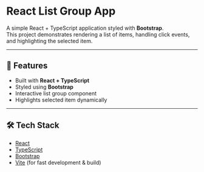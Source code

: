 # React List Group App

A simple React + TypeScript application styled with **Bootstrap**.  
This project demonstrates rendering a list of items, handling click events, and highlighting the selected item.

---

## 🚀 Features
- Built with **React + TypeScript**
- Styled using **Bootstrap**
- Interactive list group component
- Highlights selected item dynamically

---

## 🛠️ Tech Stack
- [React](https://reactjs.org/)
- [TypeScript](https://www.typescriptlang.org/)
- [Bootstrap](https://getbootstrap.com/)
- [Vite](https://vitejs.dev/) (for fast development & build)
